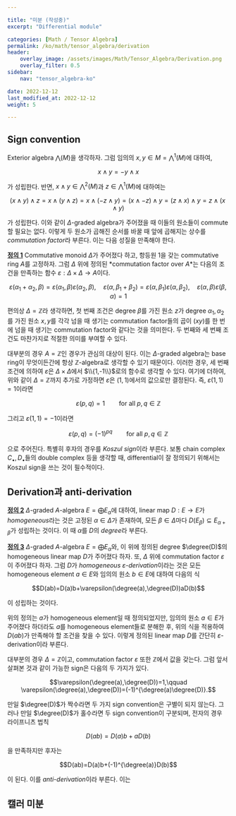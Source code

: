 ```yaml
---

title: "미분 (작성중)"
excerpt: "Differential module"

categories: [Math / Tensor Algebra]
permalink: /ko/math/tensor_algebra/derivation
header:
    overlay_image: /assets/images/Math/Tensor_Algebra/Derivation.png
    overlay_filter: 0.5
sidebar: 
    nav: "tensor_algebra-ko"

date: 2022-12-12
last_modified_at: 2022-12-12
weight: 5

---
```


## Sign convention

Exterior algebra $\bigwedge(M)$을 생각하자. 그럼 임의의 $x,y\in M=\bigwedge\nolimits^1(M)$에 대하여,

$$x\wedge y=-y\wedge x$$

가 성립한다. 반면, $x\wedge y\in \bigwedge\nolimits^2(M)$과 $z\in\bigwedge\nolimits^1(M)$에 대하여는

$$(x\wedge y)\wedge z=x\wedge(y\wedge z)=x\wedge(- z\wedge y)=(x\wedge -z)\wedge y=(z\wedge x)\wedge y=z\wedge (x\wedge y)$$

가 성립한다. 이와 같이 $\Delta$-graded algebra가 주어졌을 때 이들의 원소들이 commute할 필요는 없다. 이렇게 두 원소가 곱해진 순서를 바꿀 때 앞에 곱해지는 상수를 *commutation factor*라 부른다. 이는 다음 성질을 만족해야 한다. 

<div class="definition" markdown="1">

<ins id="def1">**정의 1**</ins> Commutative monoid $\Delta$가 주어졌다 하고, 항등원 $1$을 갖는 commutative ring $A$를 고정하자. 그럼 $\Delta$ 위에 정의된 *commutation factor over $A$*는 다음의 조건을 만족하는 함수 $\varepsilon:\Delta\times\Delta\rightarrow A$이다.

$$\varepsilon(\alpha_1+\alpha_2,\beta)=\varepsilon(\alpha_1,\beta)\varepsilon(\alpha_2,\beta),\quad\varepsilon(\alpha,\beta_1+\beta_2)=\varepsilon(\alpha,\beta_1)\varepsilon(\alpha,\beta_2),\quad \varepsilon(\alpha,\beta)\varepsilon(\beta,\alpha)=1$$

</div>

편의상 $\Delta=\mathbb{Z}$라 생각하면, 첫 번째 조건은 degree $\beta$를 가진 원소 $z$가 degree $\alpha_1,\alpha_2$를 가진 원소 $x,y$를 각각 넘을 때 생기는 commutation factor들의 곱이 $(xy)$를 한 번에 넘을 때 생기는 commutation factor와 같다는 것을 의미한다. 두 번째와 세 번째 조건도 마찬가지로 적절한 의미를 부여할 수 있다.

대부분의 경우 $A=\mathbb{Z}$인 경우가 관심의 대상이 된다. 이는 $\Delta$-graded algebra는 base ring이 무엇이든간에 항상 $\mathbb{Z}$-algebra로 생각할 수 있기 때문이다. 이러한 경우, 세 번째 조건에 의하여 $\varepsilon$은 $\Delta\times\Delta$에서 $\\{1,-1\\}$로의 함수로 생각할 수 있다. 여기에 더하여, 위와 같이 $\Delta=\mathbb{Z}$까지 추가로 가정하면 $\varepsilon$은 $(1,1)$에서의 값으로만 결정된다. 즉, $\varepsilon(1,1)=1$이라면

$$\varepsilon(p,q)=1\qquad\text{for all $p,q\in\mathbb{Z}$}$$

그리고 $\varepsilon(1,1)=-1$이라면

$$\varepsilon(p,q)=(-1)^{pq}\qquad\text{for all $p,q\in\mathbb{Z}$}$$

으로 주어진다. 특별히 후자의 경우를 *Koszul sign*이라 부른다. 보통 chain complex $C_\bullet,D_\bullet$들의 double complex 등을 생각할 때, differential이 잘 정의되기 위해서는 Koszul sign을 쓰는 것이 필수적이다.

## Derivation과 anti-derivation

<div class="definition" markdown="1">

<ins id="def2">**정의 2**</ins> $\Delta$-graded $A$-algebra $E=\bigoplus E_\alpha$에 대하여, linear map $D:E\rightarrow E$가 *homogeneous*라는 것은 고정된 $\alpha\in\Delta$가 존재하여, 모든 $\beta\in\Delta$마다 $D(E_\beta)\subseteq E_{\alpha+\beta}$가 성립하는 것이다. 이 때 $\alpha$를 $D$의 *degree*라 부른다.

</div>

<div class="definition" markdown="1">

<ins id="def3">**정의 3**</ins> $\Delta$-graded $A$-algebra $E=\bigoplus E_\alpha$와, 이 위에 정의된 degree $\degree(D)$의 homogeneous linear map $D$가 주어졌다 하자. 또, $\Delta$ 위에 commutation factor $\varepsilon$이 주어졌다 하자. 그럼 $D$가 *homogeneous $\varepsilon$-derivation*이라는 것은 모든 homogeneous element $a\in E$와 임의의 원소 $b\in E$에 대하여 다음의 식

$$D(ab)=D(a)b+\varepsilon(\degree(a),\degree(D))aD(b)$$

이 성립하는 것이다. 

</div>

위의 정의는 $a$가 homogeneous element일 때 정의되었지만, 임의의 원소 $a\in E$가 주어졌다 하더라도 $a$를 homogeneous element들로 분해한 후, 위의 식을 적용하여 $D(ab)$가 만족해야 할 조건을 찾을 수 있다. 이렇게 정의된 linear map $D$를 간단히 $\varepsilon$-derivation이라 부른다.

대부분의 경우 $\Delta=\mathbb{Z}$이고, commutation factor $\varepsilon$ 또한 $\mathbb{Z}$에서 값을 갖는다. 그럼 앞서 살펴본 것과 같이 가능한 sign은 다음의 두 가지가 있다.

$$\varepsilon(\degree(a),\degree(D))=1,\qquad \varepsilon(\degree(a),\degree(D))=(-1)^{\degree(a)\degree(D)}.$$

만일 $\degree(D)$가 짝수라면 두 가지 sign convention은 구별이 되지 않는다. 그러나 만일 $\degree(D)$가 홀수라면 두 sign convention이 구분되며, 전자의 경우 라이프니츠 법칙

$$D(ab)=D(a)b+aD(b)$$

을 만족하지만 후자는

$$D(ab)=D(a)b+(-1)^{\degree(a)}D(b)$$

이 된다. 이를 *anti-derivation*이라 부른다. 이는 

## 캘러 미분

